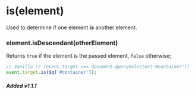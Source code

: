# is(element)
Used to determine if one element **_is_** another element.

### element.isDescendant(otherElement)
Returns `true` if the element is the passed element, `false` otherwise;

```javascript
// Vanilla // (event.target === document.querySelector('#container'))
event.target.is($q('#container'));
```

##### Added v1.1.1
